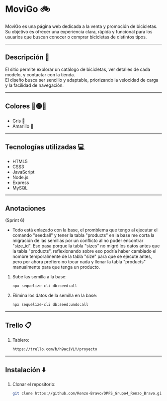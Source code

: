 # MoviGo 🚲

MoviGo es una página web dedicada a la venta y promoción de bicicletas. Su objetivo es ofrecer una experiencia clara, rápida y funcional para los usuarios que buscan conocer o comprar bicicletas de distintos tipos.

---

## Descripción 📒

El sitio permite explorar un catálogo de bicicletas, ver detalles de cada modelo, y contactar con la tienda.  
El diseño busca ser sencillo y adaptable, priorizando la velocidad de carga y la facilidad de navegación.

---

## Colores 🔴🟢🔵

- Gris 🩶
- Amarillo 💛

---

## Tecnologías utilizadas 💻

- HTML5  
- CSS3  
- JavaScript  
- Node.js  
- Express  
- MySQL  

---

## Anotaciones

(Sprint 6)

 - Todo está enlazado con la base, el promblema que tengo al ejecutar el comando "seed:all" y tener la tabla "products" en la base me corta la migración de las semillas por un conflicto al no poder encontrar "size_id". Eso pasa porque la tabla "sizes" no migró los datos antes que la tabla "products", reflexionando sobre eso podría haber cambiado el nombre temporalmente de la tabla "size" para que se ejecute antes, pero por ahora prefiero no tocar nada y llenar la tabla "products" manualmente para que tenga un producto.

1. Sube las semilla a la base:
   ```bash 
   npx sequelize-cli db:seed:all

2. Elimina los datos de la semilla en la base:
   ```bash
   npx sequelize-cli db:seed:undo:all

---

## Trello 📋

1. Tablero:
   ```bash
   https://trello.com/b/h9aciVLY/proyecto

---

## Instalación ⬇️

1. Clonar el repositorio:
   ```bash
   git clone https://github.com/Renzo-Bravo/DPFS_Grupo4_Renzo_Bravo.git

